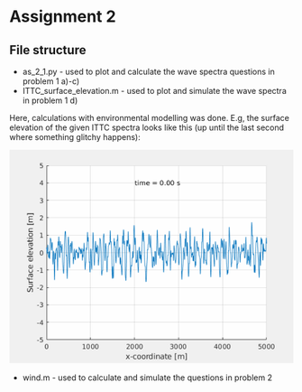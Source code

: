 # Assignment 2

## File structure
* as_2_1.py - used to plot and calculate the wave spectra questions in problem 1 a)-c)
* ITTC_surface_elevation.m - used to plot and simulate the wave spectra in problem 1 d)

Here, calculations with environmental modelling was done. E.g, the surface elevation of the given ITTC spectra looks like this (up until the last second where something glitchy happens):

![](elevation.gif)

* wind.m - used to calculate and simulate the questions in problem 2

